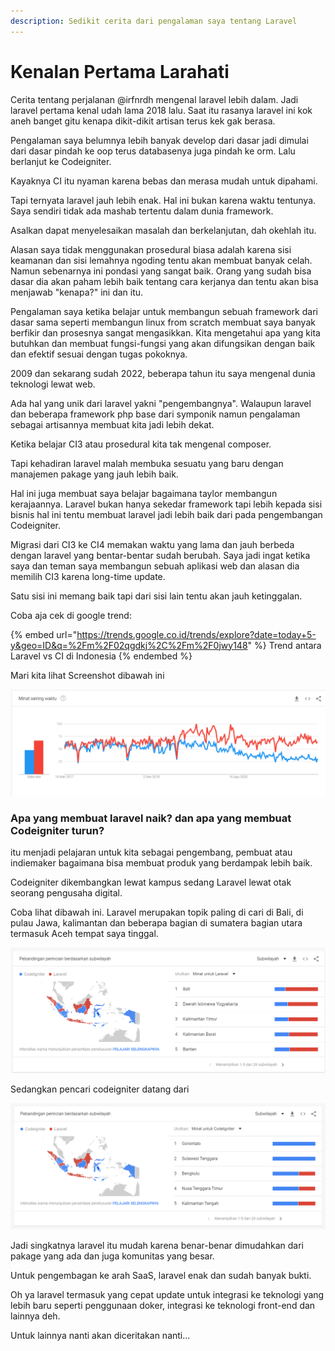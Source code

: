 ```yaml
---
description: Sedikit cerita dari pengalaman saya tentang Laravel
---
```


# Kenalan Pertama Larahati

Cerita tentang perjalanan @irfnrdh mengenal laravel lebih dalam. Jadi laravel pertama kenal udah lama 2018 lalu. Saat itu rasanya laravel ini kok aneh banget gitu kenapa dikit-dikit artisan terus kek gak berasa.&#x20;

Pengalaman saya belumnya lebih banyak develop dari dasar jadi dimulai dari dasar pindah ke oop terus databasenya juga pindah ke orm. Lalu berlanjut ke Codeigniter.&#x20;

Kayaknya CI itu nyaman karena bebas dan merasa mudah untuk dipahami.

Tapi ternyata laravel jauh lebih enak. Hal ini bukan karena waktu tentunya.\
Saya sendiri tidak ada mashab tertentu dalam dunia framework.

Asalkan dapat menyelesaikan masalah dan berkelanjutan, dah okehlah itu.

Alasan saya tidak menggunakan prosedural biasa adalah karena sisi keamanan dan sisi lemahnya ngoding tentu akan membuat banyak celah. Namun sebenarnya ini pondasi yang sangat baik. Orang yang sudah bisa dasar dia akan paham lebih baik tentang cara kerjanya dan tentu akan bisa menjawab "kenapa?" ini dan itu.

Pengalaman saya ketika belajar untuk membangun sebuah framework dari dasar sama seperti membangun linux from scratch membuat saya banyak berfikir dan prosesnya sangat mengasikkan. Kita mengetahui apa yang kita butuhkan dan membuat fungsi-fungsi yang akan difungsikan dengan baik dan efektif sesuai dengan tugas pokoknya.

2009 dan sekarang sudah 2022, beberapa tahun itu saya mengenal dunia teknologi lewat web.&#x20;

Ada hal yang unik dari laravel yakni "pengembangnya". Walaupun laravel dan beberapa framework php base dari symponik namun pengalaman sebagai artisannya membuat kita jadi lebih dekat.

Ketika belajar CI3 atau prosedural kita tak mengenal composer.

Tapi kehadiran laravel malah membuka sesuatu yang baru dengan manajemen pakage yang jauh lebih baik.&#x20;

Hal ini juga membuat saya belajar bagaimana taylor membangun kerajaannya. Laravel bukan hanya sekedar framework tapi lebih kepada sisi bisnis hal ini tentu membuat laravel jadi lebih baik dari pada pengembangan Codeigniter.&#x20;

Migrasi dari CI3 ke CI4 memakan waktu yang lama dan jauh berbeda dengan laravel yang bentar-bentar sudah berubah. Saya jadi ingat ketika saya dan teman saya membangun sebuah aplikasi web dan alasan dia memilih CI3 karena long-time update.

Satu sisi ini memang baik tapi dari sisi lain tentu akan jauh ketinggalan.&#x20;

Coba aja cek di google trend:&#x20;

{% embed url="https://trends.google.co.id/trends/explore?date=today+5-y&geo=ID&q=%2Fm%2F02qgdkj%2C%2Fm%2F0jwy148" %}
Trend antara Laravel vs CI di Indonesia
{% endembed %}

Mari kita lihat Screenshot dibawah ini

![Perbandingan Laravel(Merah) vs Codeigniter(Biru)](<.gitbook/assets/image (1).png>)

### Apa yang membuat laravel naik? dan apa yang membuat Codeigniter turun?

itu menjadi pelajaran untuk kita sebagai pengembang, pembuat atau indiemaker bagaimana bisa membuat produk yang berdampak lebih baik.

Codeigniter dikembangkan lewat kampus sedang Laravel lewat otak seorang pengusaha digital.

Coba lihat dibawah ini. Laravel merupakan topik paling di cari di Bali, di pulau Jawa, kalimantan dan beberapa bagian di sumatera bagian utara termasuk Aceh tempat saya tinggal.

![Minat Laravel di Indonesia](.gitbook/assets/image.png)

Sedangkan pencari codeigniter datang dari&#x20;

![Peminat Codeigniter](<.gitbook/assets/image (2).png>)

Jadi singkatnya laravel itu mudah karena benar-benar dimudahkan dari pakage yang ada dan juga komunitas yang besar.

Untuk pengembagan ke arah SaaS, laravel enak dan sudah banyak bukti.

Oh ya laravel termasuk yang cepat update untuk integrasi ke teknologi yang lebih baru seperti penggunaan doker, integrasi ke teknologi front-end dan lainnya deh.

Untuk lainnya nanti akan diceritakan nanti...

